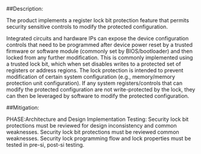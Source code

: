 ##Description:

The product implements a register lock bit protection feature that permits security sensitive controls to modify the protected configuration.

Integrated circuits and hardware IPs can expose the device configuration controls that need to be programmed after device power reset by a trusted firmware or software module (commonly set by BIOS/bootloader) and then locked from any further modification. This is commonly implemented using a trusted lock bit, which when set disables writes to a protected set of registers or address regions. The lock protection is intended to prevent modification of certain system configuration (e.g., memory/memory protection unit configuration). If any system registers/controls that can modify the protected configuration are not write-protected by the lock, they can then be leveraged by software to modify the protected configuration.

##Mitigation:


PHASE:Architecture and Design Implementation Testing:
Security lock bit protections must be reviewed for design inconsistency and common weaknesses. Security lock bit protections must be reviewed common weaknesses. Security lock programming flow and lock properties must be tested in pre-si, post-si testing.


